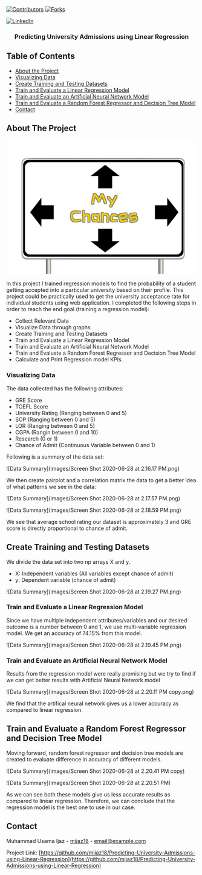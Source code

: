 <!--
*** Thanks for checking out this README Template. If you have a suggestion that would
*** make this better, please fork the repo and create a pull request or simply open
*** an issue with the tag "enhancement".
*** Thanks again! Now go create something AMAZING! :D
-->





<!-- PROJECT SHIELDS -->
<!--
*** I'm using markdown "reference style" links for readability.
*** Reference links are enclosed in brackets [ ] instead of parentheses ( ).
*** See the bottom of this document for the declaration of the reference variables
*** for contributors-url, forks-url, etc. This is an optional, concise syntax you may use.
*** https://www.markdownguide.org/basic-syntax/#reference-style-links
-->
[![Contributors][contributors-shield]][contributors-url]
[![Forks][forks-shield]][forks-url]

[![LinkedIn][linkedin-shield]][linkedin-url]




  <h3 align="center">Predicting University Admissions using Linear Regression </h3>




<!-- TABLE OF CONTENTS -->
## Table of Contents

* [About the Project](#about-the-project)
* [Visualizing Data](#visualizing-data)
* [Create Training and Testing Datasets](#create-training-and-testing-datasets)
* [Train and Evaluate a Linear Regression Model](#train-and-evaluate-a-linear-regression-model)
* [Train and Evaluate an Artificial Neural Network Model](#train-and-evaluate-an-artificial-neural-network-model)
* [Train and Evaluate a Random Forest Regressor and Decision Tree Model](#train-and-evaluate-a-random-forest-regressor-and-decision-tree-model)
* [Contact](#contact)



<!-- ABOUT THE PROJECT -->
## About The Project

[![Product Name Screen Shot][product-screenshot]](https://example.com)

In this project I trained regression models to find the probability of a student getting accepted into a particular university based on their profile. This project could be practically used to get the university acceptance rate for individual students using web application.
I completed the following steps in order to reach the end goal (training a regression model):
 * Collect Relevant Data 
 * Visualize Data through graphs
 * Create Training and Testing Datasets
 * Train and Evaluate a Linear Regression Model
 * Train and Evaluate an Artificial Neural Network Model
 * Train and Evaluate a Random Forest Regressor and Decision Tree Model
 * Calculate and Print Regression model KPIs.

### Visualizing Data
The data collected has the following attributes:
* GRE Score
* TOEFL Score
* University Rating (Ranging between 0 and 5)
* SOP (Ranging between 0 and 5)
* LOR (Ranging between 0 and 5)
* CGPA (Rangin between 0 and 10)
* Research (0 or 1)
* Chance of Admit (Continuous Variable between 0 and 1)

Following is a summary of the data set:

![Data Summary](images/Screen Shot 2020-06-28 at 2.16.17 PM.png)

We then create pairplot and a correlation matrix the data to get a better idea of what patterns we see in the data:

![Data Summary](images/Screen Shot 2020-06-28 at 2.17.57 PM.png)

![Data Summary](images/Screen Shot 2020-06-28 at 2.18.59 PM.png)

We see that average school rating our dataset is approximately 3 and GRE score is directly proportional to chance of admit.



<!-- GETTING STARTED -->
## Create Training and Testing Datasets

We divide the data set into two np arrays X and y.
* X: Independent variables (All variables except chance of admit)
* y: Dependent variable (chance of admit)

![Data Summary](images/Screen Shot 2020-06-28 at 2.19.27 PM.png)

### Train and Evaluate a Linear Regression Model

Since we have multiple independent attributes/variables and our desired outcome is a number between 0 and 1,
we use multi-variable regression model. We get an accuracy of 74.15% from this model.

![Data Summary](images/Screen Shot 2020-06-28 at 2.19.45 PM.png)

### Train and Evaluate an Artificial Neural Network Model

Results from the regression model were really promising but we try to find if we can get better results with
Artificial Neural Network model

![Data Summary](images/Screen Shot 2020-06-28 at 2.20.11 PM copy.png)

We find that the artifical neural network gives us a lower accuracy as compared to linear regression.

<!-- USAGE EXAMPLES -->
## Train and Evaluate a Random Forest Regressor and Decision Tree Model

Moving forward, random forest regressor and decision tree models are created to evaluate difference in accuracy of
 different models.
 
![Data Summary](images/Screen Shot 2020-06-28 at 2.20.41 PM copy) 

![Data Summary](images/Screen Shot 2020-06-28 at 2.20.51 PM)

As we can see both these models give us less accurate results as compared to linear regression. Therefore, we can
conclude that the regression model is the best one to use in our case.




<!-- CONTACT -->
## Contact

Muhammad Usama Ijaz - [mijaz18](https://www.linkedin.com/in/mijaz18/) - email@example.com

Project Link: [https://github.com/mijaz18/Predicting-University-Admissions-using-Linear-Regression](https://github.com/mijaz18/Predicting-University-Admissions-using-Linear-Regression)






<!-- MARKDOWN LINKS & IMAGES -->
<!-- https://www.markdownguide.org/basic-syntax/#reference-style-links -->
[contributors-shield]: https://img.shields.io/github/contributors/othneildrew/Best-README-Template.svg?style=flat-square
[contributors-url]: https://github.com/mijaz18/Predicting-University-Admissions-using-Linear-Regression/graphs/contributors
[forks-shield]: https://img.shields.io/github/forks/othneildrew/Best-README-Template.svg?style=flat-square
[forks-url]: https://github.com/mijaz18/Predicting-University-Admissions-using-Linear-Regression/network/members
[stars-shield]: https://img.shields.io/github/stars/othneildrew/Best-README-Template.svg?style=flat-square
[stars-url]: https://github.com/othneildrew/Best-README-Template/stargazers
[issues-shield]: https://img.shields.io/github/issues/othneildrew/Best-README-Template.svg?style=flat-square
[issues-url]: https://github.com/othneildrew/Best-README-Template/issues
[license-shield]: https://img.shields.io/github/license/othneildrew/Best-README-Template.svg?style=flat-square
[license-url]: https://github.com/othneildrew/Best-README-Template/blob/master/LICENSE.txt
[linkedin-shield]: https://img.shields.io/badge/-LinkedIn-black.svg?style=flat-square&logo=linkedin&colorB=555
[linkedin-url]: https://www.linkedin.com/in/mijaz18/
[product-screenshot]: images/logo.png